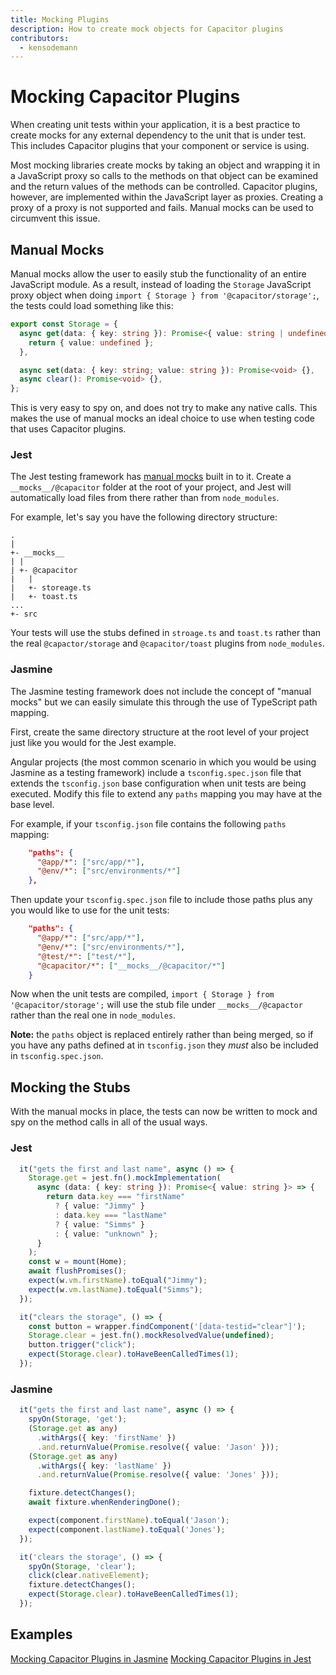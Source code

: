 ```yaml
---
title: Mocking Plugins
description: How to create mock objects for Capacitor plugins
contributors:
  - kensodemann
---
```


# Mocking Capacitor Plugins

When creating unit tests within your application, it is a best practice to create mocks for any external dependency to the unit that is under test. This includes Capacitor plugins that your component or service is using.

Most mocking libraries create mocks by taking an object and wrapping it in a JavaScript proxy so calls to the methods on that object can be examined and the return values of the methods can be controlled. Capacitor plugins, however, are implemented within the JavaScript layer as proxies. Creating a proxy of a proxy is not supported and fails. Manual mocks can be used to circumvent this issue.

## Manual Mocks

Manual mocks allow the user to easily stub the functionality of an entire JavaScript module. As a result, instead of loading the `Storage` JavaScript proxy object when doing `import { Storage } from '@capacitor/storage';`, the tests could load something like this:

```TypeScript
export const Storage = {
  async get(data: { key: string }): Promise<{ value: string | undefined }> {
    return { value: undefined };
  },

  async set(data: { key: string; value: string }): Promise<void> {},
  async clear(): Promise<void> {},
};
```

This is very easy to spy on, and does not try to make any native calls. This makes the use of manual mocks an ideal choice to use when testing code that uses Capacitor plugins.

### Jest

The Jest testing framework has <a href="https://jestjs.io/docs/manual-mocks" _target="blank">manual mocks</a> built in to it. Create a `__mocks__/@capacitor` folder at the root of your project, and Jest will automatically load files from there rather than from `node_modules`.

For example, let's say you have the following directory structure:

```
.
|
+- __mocks__
| |
| +- @capacitor
|   |
|   +- storeage.ts
|   +- toast.ts
...
+- src
```

Your tests will use the stubs defined in `stroage.ts` and `toast.ts` rather than the real `@capactor/storage` and `@capacitor/toast` plugins from `node_modules`.

### Jasmine

The Jasmine testing framework does not include the concept of "manual mocks" but we can easily simulate this through the use of TypeScript path mapping.

First, create the same directory structure at the root level of your project just like you would for the Jest example.

Angular projects (the most common scenario in which you would be using Jasmine as a testing framework) include a `tsconfig.spec.json` file that extends the `tsconfig.json` base configuration when unit tests are being executed. Modify this file to extend any `paths` mapping you may have at the base level.

For example, if your `tsconfig.json` file contains the following `paths` mapping:

```JSON
    "paths": {
      "@app/*": ["src/app/*"],
      "@env/*": ["src/environments/*"]
    },
```

Then update your `tsconfig.spec.json` file to include those paths plus any you would like to use for the unit tests:

```JSON
    "paths": {
      "@app/*": ["src/app/*"],
      "@env/*": ["src/environments/*"],
      "@test/*": ["test/*"],
      "@capacitor/*": ["__mocks__/@capacitor/*"]
    }
```

Now when the unit tests are compiled, `import { Storage } from '@capacitor/storage';` will use the stub file under `__mocks__/@capactor` rather than the real one in `node_modules`.

**Note:** the `paths` object is replaced entirely rather than being merged, so if you have any paths defined at in `tsconfig.json` they _must_ also be included in `tsconfig.spec.json`.

## Mocking the Stubs

With the manual mocks in place, the tests can now be written to mock and spy on the method calls in all of the usual ways.

### Jest

```TypeScript
  it("gets the first and last name", async () => {
    Storage.get = jest.fn().mockImplementation(
      async (data: { key: string }): Promise<{ value: string }> => {
        return data.key === "firstName"
          ? { value: "Jimmy" }
          : data.key === "lastName"
          ? { value: "Simms" }
          : { value: "unknown" };
      }
    );
    const w = mount(Home);
    await flushPromises();
    expect(w.vm.firstName).toEqual("Jimmy");
    expect(w.vm.lastName).toEqual("Simms");
  });

  it("clears the storage", () => {
    const button = wrapper.findComponent('[data-testid="clear"]');
    Storage.clear = jest.fn().mockResolvedValue(undefined);
    button.trigger("click");
    expect(Storage.clear).toHaveBeenCalledTimes(1);
  });
```

### Jasmine

```TypeScript
  it("gets the first and last name", async () => {
    spyOn(Storage, 'get');
    (Storage.get as any)
      .withArgs({ key: 'firstName' })
      .and.returnValue(Promise.resolve({ value: 'Jason' }));
    (Storage.get as any)
      .withArgs({ key: 'lastName' })
      .and.returnValue(Promise.resolve({ value: 'Jones' }));

    fixture.detectChanges();
    await fixture.whenRenderingDone();

    expect(component.firstName).toEqual('Jason');
    expect(component.lastName).toEqual('Jones');
  });

  it('clears the storage', () => {
    spyOn(Storage, 'clear');
    click(clear.nativeElement);
    fixture.detectChanges();
    expect(Storage.clear).toHaveBeenCalledTimes(1);
  });
```

## Examples

[Mocking Capacitor Plugins in Jasmine](https://github.com/ionic-team/cap-plugin-mock-jasmine)
[Mocking Capacitor Plugins in Jest](https://github.com/ionic-team/cap-plugin-mock-jest)
